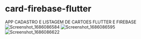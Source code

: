 # card-firebase-flutter
APP CADASTRO E LISTAGEM DE CARTOES FLUTTER E FIREBASE
![Screenshot_1686086584](https://github.com/viniciusmecosta/card-firebase-flutter/assets/118303495/4b9e0743-46b7-4a1e-8b64-ddb386947c39) ![Screenshot_1686086595](https://github.com/viniciusmecosta/card-firebase-flutter/assets/118303495/06f46d23-7c3c-428a-b0d4-02c8c13c035b) ![Screenshot_1686086622](https://github.com/viniciusmecosta/card-firebase-flutter/assets/118303495/8d8a7a38-fbca-4e88-a2ed-6b744b443bbe)
